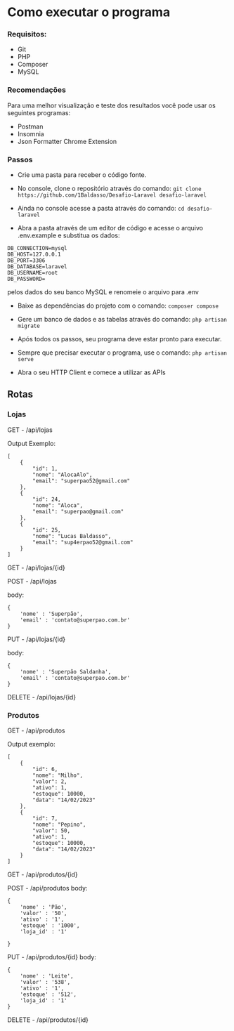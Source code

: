 # Como executar o programa

### Requisitos:

- Git
- PHP
- Composer
- MySQL

### Recomendações
Para uma melhor visualização e teste dos resultados você pode usar os seguintes programas:
- Postman
- Insomnia
- Json Formatter Chrome Extension

### Passos

- Crie uma pasta para receber o código fonte.
- No console, clone o repositório através do comando:
```git clone https://github.com/1Baldasso/Desafio-Laravel desafio-laravel```

- Ainda no console acesse a pasta através do comando: 
```cd desafio-laravel```

- Abra a pasta através de um editor de código e acesse o arquivo .env.example e substitua os dados:
```
DB_CONNECTION=mysql
DB_HOST=127.0.0.1
DB_PORT=3306
DB_DATABASE=laravel
DB_USERNAME=root
DB_PASSWORD=
```
pelos dados do seu banco MySQL e renomeie o arquivo para .env

- Baixe as dependências do projeto com o comando:
```composer compose```

- Gere um banco de dados e as tabelas através do comando:
```php artisan migrate```

- Após todos os passos, seu programa deve estar pronto para executar.

- Sempre que precisar executar o programa, use o comando:
```php artisan serve```

- Abra o seu HTTP Client e comece a utilizar as APIs

## Rotas

### Lojas
GET - /api/lojas

Output Exemplo:
```
[
    {
        "id": 1,
        "nome": "AlocaAlo",
        "email": "superpao52@gmail.com"
    },
    {
        "id": 24,
        "nome": "Aloca",
        "email": "superpao@gmail.com"
    },
    {
        "id": 25,
        "nome": "Lucas Baldasso",
        "email": "sup4erpao52@gmail.com"
    }
]
```
GET - /api/lojas/{id}

POST - /api/lojas 

body: 
```
{
    'nome' : 'Superpão',
    'email' : 'contato@superpao.com.br'
}
```
PUT - /api/lojas/{id}

body: 
```
{
    'nome' : 'Superpão Saldanha',
    'email' : 'contato@superpao.com.br'
}
```
DELETE - /api/lojas/{id}

### Produtos
GET - /api/produtos

Output exemplo:
```
[
    {
        "id": 6,
        "nome": "Milho",
        "valor": 2,
        "ativo": 1,
        "estoque": 10000,
        "data": "14/02/2023"
    },
    {
        "id": 7,
        "nome": "Pepino",
        "valor": 50,
        "ativo": 1,
        "estoque": 10000,
        "data": "14/02/2023"
    }
]
```
GET - /api/produtos/{id}

POST - /api/produtos 
body: 
```
{
    'nome' : 'Pão',
    'valor' : '50',
    'ativo' : '1',
    'estoque' : '1000',
    'loja_id' : '1'

}
```
PUT - /api/produtos/{id}
body: 
```
{
    'nome' : 'Leite',
    'valor' : '538',
    'ativo' : '1',
    'estoque' : '512',
    'loja_id' : '1'
}
```
DELETE - /api/produtos/{id}
